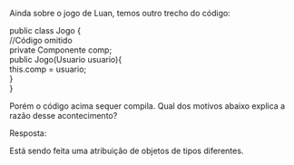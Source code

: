 Ainda sobre o jogo de Luan, temos outro trecho do código:

public class Jogo {<br>
    //Código omitido<br>
    private Componente comp;<br>
    public Jogo(Usuario usuario){<br>
       this.comp = usuario;<br>
    }<br>
}


Porém o código acima sequer compila. Qual dos motivos abaixo explica a razão desse acontecimento?

Resposta:

Está sendo feita uma atribuição de objetos de tipos diferentes.